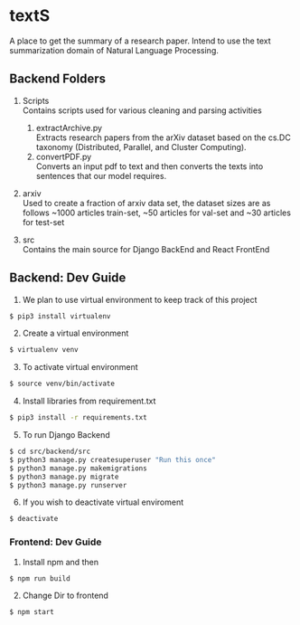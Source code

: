 # textS

A place to get the summary of a research paper.
Intend to use the text summarization domain of Natural Language Processing.

## Backend Folders
1. Scripts<br>
Contains scripts used for various cleaning and parsing activities
    1. extractArchive.py <br>
    Extracts research papers from the arXiv dataset based on the cs.DC taxonomy 
(Distributed, Parallel, and Cluster Computing).
    2. convertPDF.py <br>
Converts an input pdf to text and then converts the texts into sentences that 
our model requires.

2. arxiv <br>
Used to create a fraction of arxiv data set, the dataset sizes are as follows
~1000 articles train-set, ~50 articles for val-set and ~30 articles for test-set<br>

3. src <br>
Contains the main source for Django BackEnd and React FrontEnd

## Backend: Dev Guide

1. We plan to use virtual environment to keep track of this project
```bash
$ pip3 install virtualenv
```

2. Create a virtual environment
```bash
$ virtualenv venv
```

3. To activate virtual environment
```bash
$ source venv/bin/activate
```

4. Install libraries from requirement.txt
```bash
$ pip3 install -r requirements.txt
```

5. To run Django Backend
```bash
$ cd src/backend/src
$ python3 manage.py createsuperuser "Run this once"
$ python3 manage.py makemigrations
$ python3 manage.py migrate
$ python3 manage.py runserver
```

6. If you wish to deactivate virtual enviroment
```bash
$ deactivate
```
### Frontend: Dev Guide

1. Install npm and then
```bash
$ npm run build
```

2. Change Dir to frontend
```bash
$ npm start
```